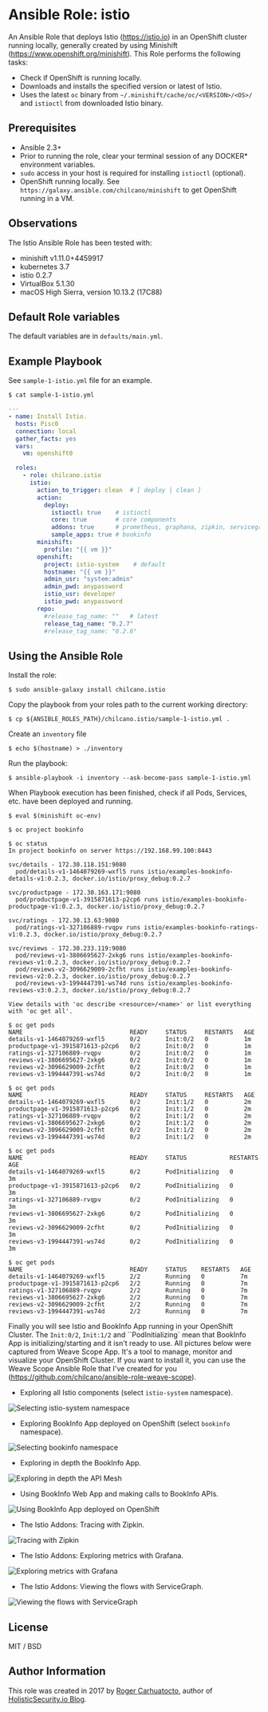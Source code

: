 # Ansible Role: istio

An Ansible Role that deploys Istio (https://istio.io) in an OpenShift cluster running locally, generally created by using Minishift (https://www.openshift.org/minishift).
This Role performs the following tasks:

- Check if OpenShift is running locally.
- Downloads and installs the specified version or latest of Istio.
- Uses the latest `oc` binary from `~/.minishift/cache/oc/<VERSION>/<OS>/` and `istioctl` from downloaded Istio binary.

## Prerequisites

- Ansible 2.3+
- Prior to running the role, clear your terminal session of any DOCKER* environment variables.
- `sudo` access in your host is required for installing `istioctl` (optional).
- OpenShift running locally. See `https://galaxy.ansible.com/chilcano/minishift` to get OpenShift running in a VM.

## Observations

The Istio Ansible Role has been tested with:
- minishift v1.11.0+4459917
- kubernetes 3.7
- istio 0.2.7
- VirtualBox 5.1.30
- macOS High Sierra, version 10.13.2 (17C88)

## Default Role variables

The default variables are in `defaults/main.yml`.

## Example Playbook

See `sample-1-istio.yml` file for an example.

```
$ cat sample-1-istio.yml
```

```yaml
---
- name: Install Istio.
  hosts: Pisc0
  connection: local
  gather_facts: yes
  vars:
    vm: openshift0

  roles:
    - role: chilcano.istio
      istio:
        action_to_trigger: clean  # [ deploy | clean ]
        action:
          deploy:
            istioctl: true    # istioctl
            core: true        # core components
            addons: true      # prometheus, graphana, zipkin, servicegraph
            sample_apps: true # bookinfo
        minishift:
          profile: "{{ vm }}"
        openshift:
          project: istio-system    # default
          hostname: "{{ vm }}"
          admin_usr: "system:admin"
          admin_pwd: anypassword
          istio_usr: developer
          istio_pwd: anypassword
        repo:
          #release_tag_name: ""   # latest
          release_tag_name: "0.2.7"
          #release_tag_name: "0.2.6"
```

## Using the Ansible Role

Install the role:
```
$ sudo ansible-galaxy install chilcano.istio
```

Copy the playbook from your roles path to the current working directory:
```
$ cp ${ANSIBLE_ROLES_PATH}/chilcano.istio/sample-1-istio.yml .
```

Create an `inventory` file
```
$ echo $(hostname) > ./inventory
```

Run the playbook:
```
$ ansible-playbook -i inventory --ask-become-pass sample-1-istio.yml
```

When Playbook execution has been finished, check if all Pods, Services, etc. have been deployed and running.

```
$ eval $(minishift oc-env)

$ oc project bookinfo

$ oc status
In project bookinfo on server https://192.168.99.100:8443

svc/details - 172.30.118.151:9080
  pod/details-v1-1464079269-wxfl5 runs istio/examples-bookinfo-details-v1:0.2.3, docker.io/istio/proxy_debug:0.2.7

svc/productpage - 172.30.163.171:9080
  pod/productpage-v1-3915871613-p2cp6 runs istio/examples-bookinfo-productpage-v1:0.2.3, docker.io/istio/proxy_debug:0.2.7

svc/ratings - 172.30.13.63:9080
  pod/ratings-v1-327106889-rvqpv runs istio/examples-bookinfo-ratings-v1:0.2.3, docker.io/istio/proxy_debug:0.2.7

svc/reviews - 172.30.233.119:9080
  pod/reviews-v1-3806695627-2xkg6 runs istio/examples-bookinfo-reviews-v1:0.2.3, docker.io/istio/proxy_debug:0.2.7
  pod/reviews-v2-3096629009-2cfht runs istio/examples-bookinfo-reviews-v2:0.2.3, docker.io/istio/proxy_debug:0.2.7
  pod/reviews-v3-1994447391-ws74d runs istio/examples-bookinfo-reviews-v3:0.2.3, docker.io/istio/proxy_debug:0.2.7

View details with 'oc describe <resource>/<name>' or list everything with 'oc get all'.

$ oc get pods
NAME                              READY     STATUS     RESTARTS   AGE
details-v1-1464079269-wxfl5       0/2       Init:0/2   0          1m
productpage-v1-3915871613-p2cp6   0/2       Init:0/2   0          1m
ratings-v1-327106889-rvqpv        0/2       Init:0/2   0          1m
reviews-v1-3806695627-2xkg6       0/2       Init:0/2   0          1m
reviews-v2-3096629009-2cfht       0/2       Init:0/2   0          1m
reviews-v3-1994447391-ws74d       0/2       Init:0/2   0          1m

$ oc get pods
NAME                              READY     STATUS     RESTARTS   AGE
details-v1-1464079269-wxfl5       0/2       Init:1/2   0          2m
productpage-v1-3915871613-p2cp6   0/2       Init:1/2   0          2m
ratings-v1-327106889-rvqpv        0/2       Init:1/2   0          2m
reviews-v1-3806695627-2xkg6       0/2       Init:1/2   0          2m
reviews-v2-3096629009-2cfht       0/2       Init:1/2   0          2m
reviews-v3-1994447391-ws74d       0/2       Init:1/2   0          2m

$ oc get pods
NAME                              READY     STATUS            RESTARTS   AGE
details-v1-1464079269-wxfl5       0/2       PodInitializing   0          3m
productpage-v1-3915871613-p2cp6   0/2       PodInitializing   0          3m
ratings-v1-327106889-rvqpv        0/2       PodInitializing   0          3m
reviews-v1-3806695627-2xkg6       0/2       PodInitializing   0          3m
reviews-v2-3096629009-2cfht       0/2       PodInitializing   0          3m
reviews-v3-1994447391-ws74d       0/2       PodInitializing   0          3m

$ oc get pods
NAME                              READY     STATUS    RESTARTS   AGE
details-v1-1464079269-wxfl5       2/2       Running   0          7m
productpage-v1-3915871613-p2cp6   2/2       Running   0          7m
ratings-v1-327106889-rvqpv        2/2       Running   0          7m
reviews-v1-3806695627-2xkg6       2/2       Running   0          7m
reviews-v2-3096629009-2cfht       2/2       Running   0          7m
reviews-v3-1994447391-ws74d       2/2       Running   0          7m
```

Finally you will see Istio and BookInfo App running in your OpenShift Cluster. The `Init:0/2`, `Init:1/2` and ``PodInitializing` mean that BookInfo App is  initializing/starting and it isn't ready to use.
All pictures below were captured from Weave Scope App. It's a tool to manage, monitor and visualize your OpenShift Cluster. If you want to install it, you can use the Weave Scope Ansible Role that I've created for you (https://github.com/chilcano/ansible-role-weave-scope).

* Exploring all Istio components (select `istio-system` namespace).

![Selecting istio-system namespace](https://github.com/chilcano/ansible-role-istio/blob/master/imgs/api-mesh-security-7-weave-scope-istio-system.png "Selecting istio-system namespace")

* Exploring BookInfo App deployed on OpenShift (select `bookinfo` namespace).

![Selecting bookinfo namespace](https://github.com/chilcano/ansible-role-istio/blob/master/imgs/api-mesh-security-8-weave-scope-bookinfo.png "Selecting bookinfo namespace")

* Exploring in depth the BookInfo App.

![Exploring in depth the API Mesh](https://github.com/chilcano/ansible-role-istio/blob/master/imgs/api-mesh-security-9-weave-scope-bookinfo-mesh.png "Exploring in depth the API Mesh")

* Using BookInfo Web App and making calls to BookInfo APIs.

![Using BookInfo App deployed on OpenShift](https://github.com/chilcano/ansible-role-istio/blob/master/imgs/api-mesh-security-3-istio-bookinfo-app.png "Using BookInfo App deployed on OpenShift")

* The Istio Addons: Tracing with Zipkin.

![Tracing with Zipkin](https://github.com/chilcano/ansible-role-istio/blob/master/imgs/api-mesh-security-4-istio-zipkin.png "Tracing with Zipkin")

* The Istio Addons: Exploring metrics with Grafana.

![Exploring metrics with Grafana](https://github.com/chilcano/ansible-role-istio/blob/master/imgs/api-mesh-security-5-istio-grafana.png "Exploring metrics with Grafana")

* The Istio Addons: Viewing the flows with ServiceGraph.

![Viewing the flows with ServiceGraph](https://github.com/chilcano/ansible-role-istio/blob/master/imgs/api-mesh-security-6-istio-servicegraph.png "Viewing the flows with ServiceGraph")


## License

MIT / BSD

## Author Information

This role was created in 2017 by [Roger Carhuatocto](https://www.linkedin.com/in/rcarhuatocto), author of [HolisticSecurity.io Blog](https://holisticsecurity.io).
